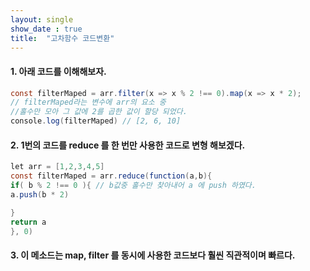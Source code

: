 ```yaml
---
layout: single
show_date : true
title:  "고차함수 코드변환"
---
```


#### 1. 아래 코드를 이해해보자.

```java
const filterMaped = arr.filter(x => x % 2 !== 0).map(x => x * 2); 
// filterMaped라는 변수에 arr의 요소 중 
//홀수만 모아 그 값에 2를 곱한 값이 할당 되었다.
console.log(filterMaped) // [2, 6, 10]
```

#### 2. 1번의 코드를 reduce 를 한 번만 사용한 코드로 변형 해보겠다.

```java
let arr = [1,2,3,4,5]
const filterMaped = arr.reduce(function(a,b){ 
if( b % 2 !== 0 ){ // b값중 홀수만 찾아내어 a 에 push 하였다.
a.push(b * 2)

}
return a
}, 0)

```

#### 3. 이 메소드는 map, filter 를 동시에 사용한 코드보다 훨씬 직관적이며 빠르다.
